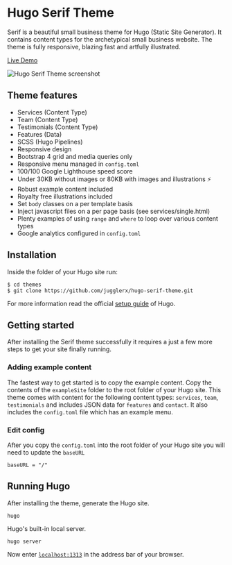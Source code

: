 # Hugo Serif Theme

Serif is a beautiful small business theme for Hugo (Static Site Generator). It contains content types for the archetypical small business website. The theme is fully responsive, blazing fast and artfully illustrated.

[Live Demo](https://hugo-serif.netlify.com/)

![Hugo Serif Theme screenshot](https://github.com/JugglerX/hugo-serif-theme/blob/master/images/screenshot-with-border.png)

## Theme features

- Services (Content Type)
- Team (Content Type)
- Testimonials (Content Type)
- Features (Data)
- SCSS (Hugo Pipelines)
- Responsive design
- Bootstrap 4 grid and media queries only
- Responsive menu managed in `config.toml`
- 100/100 Google Lighthouse speed score
- Under 30KB without images or 80KB with images and illustrations ⚡
- Robust example content included
- Royalty free illustrations included
- Set `body` classes on a per template basis
- Inject javascript files on a per page basis (see services/single.html)
- Plenty examples of using `range` and `where` to loop over various content types
- Google analytics configured in `config.toml`

## Installation

Inside the folder of your Hugo site run:

    $ cd themes
    $ git clone https://github.com/jugglerx/hugo-serif-theme.git

For more information read the official [setup guide](//gohugo.io/overview/installing/) of Hugo.

## Getting started

After installing the Serif theme successfully it requires a just a few more steps to get your site finally running.

### Adding example content

The fastest way to get started is to copy the example content. Copy the contents of the `exampleSite` folder to the root folder of your Hugo site. This theme comes with content for the following content types: `services`, `team`, `testimonials` and includes JSON data for `features` and `contact`. It also includes the `config.toml` file which has an example menu.

### Edit config

After you copy the `config.toml` into the root folder of your Hugo site you will need to update the `baseURL`

```
baseURL = "/"
```

## Running Hugo

After installing the theme, generate the Hugo site.

```
hugo
```

Hugo's built-in local server.

```
hugo server
```

Now enter [`localhost:1313`](http://localhost:1313) in the address bar of your browser.
